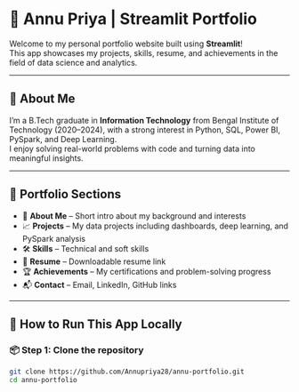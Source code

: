 # 💼 Annu Priya | Streamlit Portfolio

Welcome to my personal portfolio website built using **Streamlit**!  
This app showcases my projects, skills, resume, and achievements in the field of data science and analytics.

---

## 🌟 About Me

I’m a B.Tech graduate in **Information Technology** from Bengal Institute of Technology (2020–2024), with a strong interest in Python, SQL, Power BI, PySpark, and Deep Learning.  
I enjoy solving real-world problems with code and turning data into meaningful insights.

---

## 📁 Portfolio Sections

- 👩 **About Me** – Short intro about my background and interests
- 📈 **Projects** – My data projects including dashboards, deep learning, and PySpark analysis
- 🛠 **Skills** – Technical and soft skills
- 📄 **Resume** – Downloadable resume link
- 🏆 **Achievements** – My certifications and problem-solving progress
- 📬 **Contact** – Email, LinkedIn, GitHub links

---

## 🚀 How to Run This App Locally

### 📦 Step 1: Clone the repository
```bash
git clone https://github.com/Annupriya28/annu-portfolio.git
cd annu-portfolio
